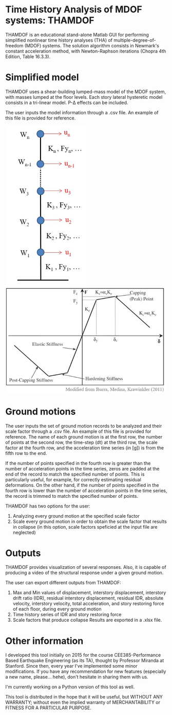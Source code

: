 # Time History Analysis of MDOF systems: THAMDOF

THAMDOF is an educational stand-alone Matlab GUI for performing simplified nonlinear time history analyses (THA) of multiple-degree-of-freedom (MDOF) systems. The solution algorithm consists in Newmark's constant acceleration method, with Newton-Raphson iterations (Chopra 4th Edition, Table 16.3.3).

# Simplified model

THAMDOF uses a shear-building lumped-mass model of the MDOF system, with masses lumped at the floor levels. Each story lateral hysteretic model consists in a tri-linear model. P-Δ effects can be included.

The user inputs the model information through a .csv file. An example of this file is provided for reference.

<img src="Figures/BldgModel.JPG" width="250" title="Shear-building lumped-mass model"/> <img src="Figures/HystModel.JPG" width="500" title="Hysteretic model"/> 

# Ground motions

The user inputs the set of ground motion records to be analyzed and their scale factor through a .csv file. An example of this file is provided for reference. The name of each ground motion is at the first row, the number of points at the second row, the time-step (dt) at the third row, the scale factor at the fourth row, and the acceleration time series (in [g]) is from the fifth row to the end.

If the number of points specified in the fourth row is greater than the number of acceleration points in the time series, zeros are padded at the end of the record to match the specified number of points. This is particularly useful, for example, for correctly estimating residual deformations. On the other hand, if the number of points specified in the fourth row is lower than the number of acceleration points in the time series, the record is trimmed to match the specified number of points.

THAMDOF has two options for the user:
1. Analyzing every ground motion at the specified scale factor
2. Scale every ground motion in order to obtain the scale factor that results in collapse (in this option, scale factors speficied at the input file are neglected)

# Outputs

THAMDOF provides visualization of several responses. Also, it is capable of producing a video of the structural response under a given ground motion.

The user can export different outputs from THAMDOF:
1. Max and Min values of displacement, interstory displacement, interstory drift ratio (IDR), residual interstory displacement, residual IDR, absolute velocity, interstory velocity, total acceleration, and story restoring force of each floor, during every ground motion
2. Time history series of IDR and story restoring force 
3. Scale factors that produce collapse
Results are exported in a .xlsx file.

# Other information

I developed this tool initially on 2015 for the course CEE385-Performance Based Earthquake Engineering (as its TA), thought by Professor Miranda at Stanford. Since then, every year I've implemented some minor modifications. If you have any recommendation for new features (especially a new name, please... hehe), don't hesitate in sharing them with us. 

I'm currently working on a Python version of this tool as well.

This tool is distributed in the hope that it will be useful, but WITHOUT ANY WARRANTY; without even the implied warranty of MERCHANTABILITY or FITNESS FOR A PARTICULAR PURPOSE.
